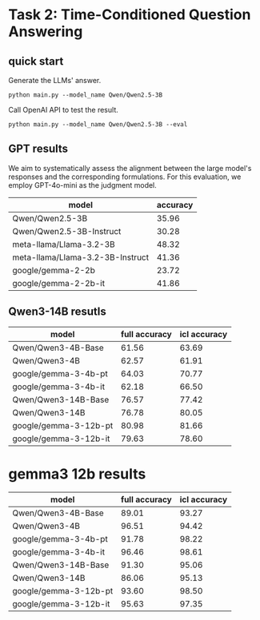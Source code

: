 # Task 2: Time-Conditioned Question Answering


## quick start


Generate the LLMs' answer.
```
python main.py --model_name Qwen/Qwen2.5-3B
```

Call OpenAI API to test the result.
```
python main.py --model_name Qwen/Qwen2.5-3B --eval 
```

## GPT results

We aim to systematically assess the alignment between the large model's responses and the corresponding formulations. For this evaluation, we employ GPT-4o-mini as the judgment model.

|model|accuracy|
|-|-|
|Qwen/Qwen2.5-3B|35.96|
|Qwen/Qwen2.5-3B-Instruct|30.28|
|meta-llama/Llama-3.2-3B|48.32|
|meta-llama/Llama-3.2-3B-Instruct|41.36|
|google/gemma-2-2b|23.72|
|google/gemma-2-2b-it|41.86|

## Qwen3-14B resutls


|model|full accuracy|icl accuracy|
|-|-|-|
|Qwen/Qwen3-4B-Base|61.56|63.69|
|Qwen/Qwen3-4B|62.57|61.91|
|google/gemma-3-4b-pt|64.03|70.77|
|google/gemma-3-4b-it|62.18|66.50|
|Qwen/Qwen3-14B-Base|76.57|77.42|
|Qwen/Qwen3-14B|76.78|80.05|
|google/gemma-3-12b-pt|80.98|81.66|
|google/gemma-3-12b-it|79.63|78.60|

# gemma3 12b results

|model|full accuracy|icl accuracy|
|-|-|-|
|Qwen/Qwen3-4B-Base|89.01|93.27|
|Qwen/Qwen3-4B|96.51|94.42|
|google/gemma-3-4b-pt|91.78|98.22|
|google/gemma-3-4b-it|96.46|98.61|
|Qwen/Qwen3-14B-Base|91.30|95.06|
|Qwen/Qwen3-14B|86.06|95.13|
|google/gemma-3-12b-pt|93.60|98.50|
|google/gemma-3-12b-it|95.63|97.35|
